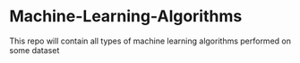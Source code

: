 # Machine-Learning-Algorithms
This repo will contain all types of machine learning algorithms performed on some dataset
